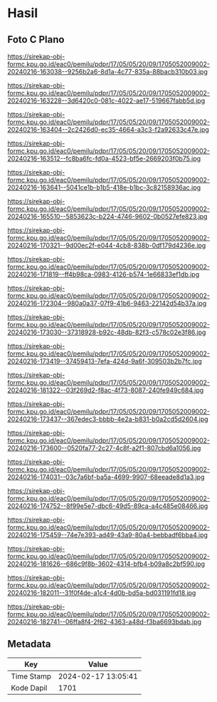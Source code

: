 # Hasil

## Foto C Plano

https://sirekap-obj-formc.kpu.go.id/eac0/pemilu/pdpr/17/05/05/20/09/1705052009002-20240216-163038--9256b2a6-8d1a-4c77-835a-88bacb310b03.jpg

https://sirekap-obj-formc.kpu.go.id/eac0/pemilu/pdpr/17/05/05/20/09/1705052009002-20240216-163228--3d6420c0-081c-4022-ae17-519667fabb5d.jpg

https://sirekap-obj-formc.kpu.go.id/eac0/pemilu/pdpr/17/05/05/20/09/1705052009002-20240216-163404--2c2426d0-ec35-4664-a3c3-f2a92633c47e.jpg

https://sirekap-obj-formc.kpu.go.id/eac0/pemilu/pdpr/17/05/05/20/09/1705052009002-20240216-163512--fc8ba6fc-fd0a-4523-bf5e-2669203f0b75.jpg

https://sirekap-obj-formc.kpu.go.id/eac0/pemilu/pdpr/17/05/05/20/09/1705052009002-20240216-163641--5041ce1b-b1b5-418e-b1bc-3c82158936ac.jpg

https://sirekap-obj-formc.kpu.go.id/eac0/pemilu/pdpr/17/05/05/20/09/1705052009002-20240216-165510--5853623c-b224-4746-9602-0b0527efe823.jpg

https://sirekap-obj-formc.kpu.go.id/eac0/pemilu/pdpr/17/05/05/20/09/1705052009002-20240216-170321--9d00ec2f-e044-4cb8-838b-0df179d4236e.jpg

https://sirekap-obj-formc.kpu.go.id/eac0/pemilu/pdpr/17/05/05/20/09/1705052009002-20240216-171819--ff4b98ca-0983-4126-b574-1e66833ef1db.jpg

https://sirekap-obj-formc.kpu.go.id/eac0/pemilu/pdpr/17/05/05/20/09/1705052009002-20240216-172304--980a0a37-07f9-41b6-9463-22142d54b37a.jpg

https://sirekap-obj-formc.kpu.go.id/eac0/pemilu/pdpr/17/05/05/20/09/1705052009002-20240216-173030--37318928-b92c-48db-82f3-c578c02e3f86.jpg

https://sirekap-obj-formc.kpu.go.id/eac0/pemilu/pdpr/17/05/05/20/09/1705052009002-20240216-173419--37459413-7efa-424d-9a6f-309503b2b7fc.jpg

https://sirekap-obj-formc.kpu.go.id/eac0/pemilu/pdpr/17/05/05/20/09/1705052009002-20240216-181322--03f269d2-f8ac-4f73-8087-240fe949c684.jpg

https://sirekap-obj-formc.kpu.go.id/eac0/pemilu/pdpr/17/05/05/20/09/1705052009002-20240216-173437--367edec3-bbbb-4e2a-b831-b0a2cd5d2604.jpg

https://sirekap-obj-formc.kpu.go.id/eac0/pemilu/pdpr/17/05/05/20/09/1705052009002-20240216-173600--0520fa77-2c27-4c8f-a2f1-807cbd6a1056.jpg

https://sirekap-obj-formc.kpu.go.id/eac0/pemilu/pdpr/17/05/05/20/09/1705052009002-20240216-174031--03c7a6bf-ba5a-4699-9907-68eeade8d1a3.jpg

https://sirekap-obj-formc.kpu.go.id/eac0/pemilu/pdpr/17/05/05/20/09/1705052009002-20240216-174752--8f99e5e7-dbc6-49d5-89ca-a4c485e08466.jpg

https://sirekap-obj-formc.kpu.go.id/eac0/pemilu/pdpr/17/05/05/20/09/1705052009002-20240216-175459--74e7e393-ad49-43a9-80a4-bebbadf6bba4.jpg

https://sirekap-obj-formc.kpu.go.id/eac0/pemilu/pdpr/17/05/05/20/09/1705052009002-20240216-181626--686c9f8b-3602-4314-bfb4-b09a8c2bf590.jpg

https://sirekap-obj-formc.kpu.go.id/eac0/pemilu/pdpr/17/05/05/20/09/1705052009002-20240216-182011--31f0f4de-a1c4-4d0b-bd5a-bd031191fd18.jpg

https://sirekap-obj-formc.kpu.go.id/eac0/pemilu/pdpr/17/05/05/20/09/1705052009002-20240216-182741--06ffa8f4-2f62-4363-a48d-f3ba6693bdab.jpg


## Metadata

| Key        | Value               |
| ---------- | ------------------- |
| Time Stamp | 2024-02-17 13:05:41 |
| Kode Dapil | 1701                |



